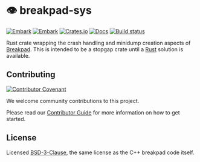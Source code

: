 # 👁 breakpad-sys

[![Embark](https://img.shields.io/badge/embark-open%20source-blueviolet.svg)](https://embark.dev)
[![Embark](https://img.shields.io/badge/discord-ark-%237289da.svg?logo=discord)](https://discord.gg/dAuKfZS)
[![Crates.io](https://img.shields.io/crates/v/breakpad-sys.svg)](https://crates.io/crates/breakpad-sys)
[![Docs](https://docs.rs/breakpad-sys/badge.svg)](https://docs.rs/breakpad-sys)
[![Build status](https://github.com/EmbarkStudios/sentry-contrib-rust/workflows/CI/badge.svg)](https://github.com/EmbarkStudios/sentry-contrib-rust/actions)

Rust crate wrapping the crash handling and minidump creation aspects of [Breakpad](https://chromium.googlesource.com/breakpad/breakpad/). This is intended to be a stopgap crate until a [Rust](https://github.com/getsentry/symbolic/issues/375) solution is available.

## Contributing

[![Contributor Covenant](https://img.shields.io/badge/contributor%20covenant-v1.4-ff69b4.svg)](../CODE_OF_CONDUCT.md)

We welcome community contributions to this project.

Please read our [Contributor Guide](CONTRIBUTING.md) for more information on how to get started.

## License

Licensed [BSD-3-Clause](breakpad/LICENSE), the same license as the C++ breakpad code itself.
